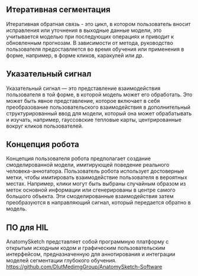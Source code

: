 ## Итеративная сегментация
Итеративная обратная связь - это цикл, в котором пользователь вносит исправления или уточнения в выходные данные модели, это учитывается моделью при последующих операциях и приводит к обновленным прогнозам. В зависимости от метода, руководство пользователя предоставляется во время обучения или применения в форме, например, в форме кликов, каракулей или др. 

## Указательный сигнал
Указательный сигнал — это представление взаимодействия пользователя в той форме, в которой модель может его обработать. Это может быть явное представление,
которое включает в себя преобразование пользовательского взаимодействия в дополнительный структурированный ввод для модели, который она может обрабатывать и изучать, например, гауссовские тепловые карты, центрированные вокруг кликов пользователей.

## Концепция робота
Концепция пользователя робота предполагает создание смоделированной модели, имитирующей поведение реального человека-аннотатора. Пользователь робота использует достоверные метки, чтобы имитировать взаимодействие пользователя в вероятных местах. Например,
клики могут быть выбраны случайным образом из меток основной информации или сгенерированы в центре самого большого объекта. Эти смоделированные взаимодействия затем преобразуются в направляющий сигнал, который
передается обратно в модель.

## ПО для HIL

AnatomySketch представляет собой программную платформу с открытым исходным кодом и графическим пользовательским интерфейсом, предназначенную для аннотирования и интеграции моделей сегментации глубокого обучения.
https://github.com/DlutMedimgGroup/AnatomySketch-Software

